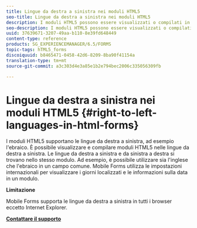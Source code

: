 ```yaml
---
title: Lingue da destra a sinistra nei moduli HTML5
seo-title: Lingue da destra a sinistra nei moduli HTML5
description: I moduli HTML5 possono essere visualizzati o compilati in lingue da destra a sinistra, ad esempio l’ebraico.
seo-description: I moduli HTML5 possono essere visualizzati o compilati in lingue da destra a sinistra, ad esempio l’ebraico.
uuid: 37639671-3207-49aa-b110-8e39fd648449
content-type: reference
products: SG_EXPERIENCEMANAGER/6.5/FORMS
topic-tags: hTML5_forms
discoiquuid: b8465471-0458-42d6-8209-8ba90f41154a
translation-type: tm+mt
source-git-commit: a3c303d4e3a85e1b2e794bec2006c335056309fb

---
```



# Lingue da destra a sinistra nei moduli HTML5 {#right-to-left-languages-in-html-forms}

I moduli HTML5 supportano le lingue da destra a sinistra, ad esempio l&#39;ebraico. È possibile visualizzare e compilare moduli HTML5 nelle lingue da destra a sinistra. Le lingue da destra a sinistra e da sinistra a destra si trovano nello stesso modulo. Ad esempio, è possibile utilizzare sia l&#39;inglese che l&#39;ebraico in un campo comune. Mobile Forms utilizza le impostazioni internazionali per visualizzare i giorni localizzati e le informazioni sulla data in un modulo.

**Limitazione**

Mobile Forms supporta le lingue da destra a sinistra in tutti i browser eccetto Internet Explorer.

**[Contattare il supporto](https://www.adobe.com/account/sign-in.supportportal.html)**
